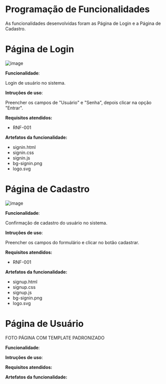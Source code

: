 # Programação de Funcionalidades

As funcionalidades desenvolvidas foram as Página de Login e a Página de Cadastro.

# Página de Login 

![image](https://github.com/ICEI-PUC-Minas-PMV-ADS/pmv-ads-2023-1-e1-proj-web-t06-musica/assets/126628545/20e512a6-dd60-4a6a-a7cb-de70c5b3366e)


**Funcionalidade**:

Login de usuário no sistema.

**Intruções de uso**:

Preencher os campos de "Usuário" e "Senha", depois clicar na opção "Entrar".

**Requisitos atendidos:**

- RNF-001

**Artefatos da funcionalidade:**

- signin.html
- signin.css
- signin.js
- bg-signin.png
- logo.svg

# Página de Cadastro

![image](https://github.com/ICEI-PUC-Minas-PMV-ADS/pmv-ads-2023-1-e1-proj-web-t06-musica/assets/126628545/9507fcd1-c06b-4d79-9394-d007cc662295)

**Funcionalidade**:

Confirmação de cadastro do usuário no sistema.

**Intruções de uso**:

Preencher os campos do formulário e clicar no botão cadastrar.

**Requisitos atendidos:**

- RNF-001

**Artefatos da funcionalidade:**

- signup.html
- signup.css
- signup.js
- bg-signin.png
- logo.svg

# Página de Usuário

FOTO PÁGINA COM TEMPLATE PADRONIZADO

**Funcionalidade**:

**Intruções de uso**:

**Requisitos atendidos:**

**Artefatos da funcionalidade:**










